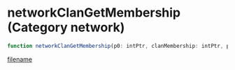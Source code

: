 # networkClanGetMembership (Category network)

```js
function networkClanGetMembership(p0: intPtr, clanMembership: intPtr, p2: number): Array
```

[filename](networkClanGetMembership_m.md ':include')